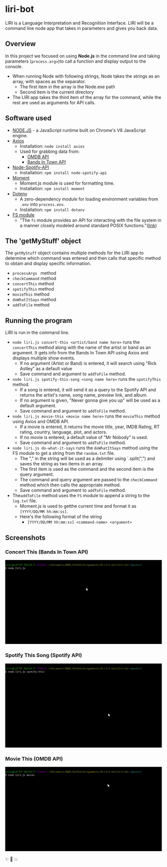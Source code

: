 # liri-bot
LIRI is a Language Interpretation and Recognition Interface. LIRI will be a command line node app that takes in parameters and gives you back data.

## Overview
In this project we focused on using **Node.js** in the command line and taking parameters (`process.argv`)to call a function and display output to the console.
* When running Node with following strings, Node takes the strings as an array, with spaces as the separator.
    * The first item in the array is the Node.exe path
    * Second item is the current directory
* The LIRI app takes the third item of the array for the command, while the rest are used as arguments for API calls.

## Software used
* [NODE.JS](https://nodejs.org/en/) - a JavaScript runtime built on Chrome's V8 JavaScript engine.
* [Axios](https://www.npmjs.com/package/axios)
    * Installation: `node install axios`
    * Used for grabbing data from: 
        * [OMDB API](http://www.omdbapi.com/)
        * [Bands In Town API](http://www.artists.bandsintown.com/bandsintown-api)
* [Node-Spotify-API](https://www.npmjs.com/package/node-spotify-api)
    * Installation: `npm install node-spotify-api`
* [Moment](https://www.npmjs.com/package/moment)
    * Moment.js module is used for formatting time.
    * Installation: `npm install moment`
* [Dotenv](https://www.npmjs.com/package/dotenv)
    * A zero-dependency module for loading environment variables from `.env` into `process.env`.
    * Installation: `npm install dotenv`
* [FS module](https://nodejs.org/api/fs.html)
    * "The `fs` module provides an API for interacting with the file system in a manner closely modeled around standard POSIX functions."([link](https://nodejs.org/api/fs.html#fs_file_system))

## The 'getMyStuff' object
The `getMyStuff` object contains multiple methods for the LIRI app to determine which command was entered and then calls that specific method to obtain and display specific information.
* `processArgs ` method
* `checkCommand` method
* `concertThis` method
* `spotifyThis` method
* `movieThis` method
* `doWhatItSays` method
* `addToFile` method


## Running the program
LIRI is run in the command line.
* `node liri.js concert-this <artist/band name here>` runs the `concertThis` method along with the name of the artist or band as an argument. It gets info from the Bands In Town API using Axios and displays multiple show events.
    * If no argument (Artist or Band) is entered, it will search using "Rick Astley" as a default value
    * Save command and argument to `addToFile` method.
* `node liri.js spotify-this-song <song name here>` runs the `spotifyThis` method.
    * If a song is entered, it will send it as a query to the Spotify API and returns the artist's name, song name, preview link, and album.
    * If no argument is given, "Never gonna give you up" will be used as a default argument.
    * Save command and argument to `addToFile` method.
* `node liri.js movie-this <movie name here>` runs the `movieThis` method using Axios and OMDB API.
    * If a movie is entered, it returns the movie title, year, IMDB Rating, RT rating, country, language, plot, and actors.
    * If no movie is entered, a default value of "Mr Nobody" is used.
    * Save command and argument to `addToFile` method.
* `node liri.js do-what-it-says` runs the `doWhatItSays` method using the FS module to get a string from the `random.txt` file.
    * The "," in the string will be used as a delimiter using `.split(",") and saves the string as two items in an array.
    * The first item is used as the command and the second item is the query argument.
    * The command and query argument are passed to the `checkCommand` method which then calls the appropriate method.
    * Save command and argument to `addToFile` method.
* The`addToFile` method uses the `FS` module to append a string to the `log.txt` file.
    * Moment.js is used to getthe current time and format it as `[YYYY/DD/MM hh:mm:ss]`.
    * Here's the following format of the string
        * `[YYYY/DD/MM hh:mm:ss] <command-name> <argument>`

## Screenshots

### Concert This (Bands In Town API)
![Concert-This](assets/images/concert-this.gif)

### Spotify This Song (Spotify API)
![Spotify-This-Song](assets/images/spotify-this-song.gif)

### Movie This (OMDB API)
![Movie-This](assets/images/movie-this.gif)

:sparkles: :camel: :boom:
